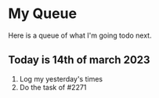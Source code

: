 # My Queue
Here is a queue of what I'm going todo next.

## Today is 14th of march 2023
1. Log my yesterday's times
2. Do the task of #2271
